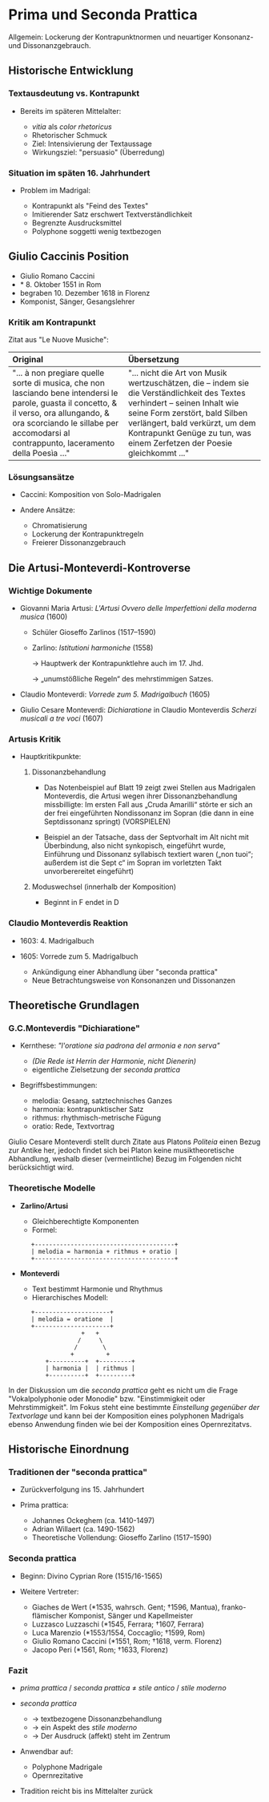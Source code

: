 <!--
author: Dennis Ried
email: dennis.ried@musikwiss.uni-halle.de
version: 1.0.0
language: de
narrator: Deutsch Female
import: ../config.md
tags: kompositionsweise
-->

# Prima und Seconda Prattica

Allgemein: Lockerung der Kontrapunktnormen und neuartiger Konsonanz- und Dissonanzgebrauch. 


## Historische Entwicklung

### Textausdeutung vs. Kontrapunkt
* Bereits im späteren Mittelalter:

  * *vitia* als *color rhetoricus*
  * Rhetorischer Schmuck
  * Ziel: Intensivierung der Textaussage
  * Wirkungsziel: "persuasio" (Überredung)

### Situation im späten 16. Jahrhundert
* Problem im Madrigal:

  * Kontrapunkt als "Feind des Textes"
  * Imitierender Satz erschwert Textverständlichkeit
  * Begrenzte Ausdrucksmittel
  * Polyphone soggetti wenig textbezogen

## Giulio Caccinis Position
* Giulio Romano Caccini
* \* 8. Oktober 1551 in Rom
* begraben 10. Dezember 1618 in Florenz
* Komponist, Sänger, Gesangslehrer

### Kritik am Kontrapunkt

Zitat aus "Le Nuove Musiche":

| Original | Übersetzung |
| :------- | :---------- |
| "... à non pregiare quelle sorte di musica, che non lasciando bene intendersi le parole, guasta il concetto, & il verso, ora allungando, & ora scorciando le sillabe per accomodarsi al contrappunto, laceramento della Poesìa …" | "... nicht die Art von Musik wertzuschätzen, die – indem sie die Verständlichkeit des Textes verhindert – seinen Inhalt wie seine Form zerstört, bald Silben verlängert, bald verkürzt, um dem Kontrapunkt Genüge zu tun, was einem Zerfetzen der Poesie gleichkommt ..." |


### Lösungsansätze
* Caccini: Komposition von Solo-Madrigalen
* Andere Ansätze:

  * Chromatisierung
  * Lockerung der Kontrapunktregeln
  * Freierer Dissonanzgebrauch

## Die Artusi-Monteverdi-Kontroverse

### Wichtige Dokumente
* Giovanni Maria Artusi: _L'Artusi Ovvero delle Imperfettioni della moderna musica_ (1600)
  
  * Schüler Gioseffo Zarlinos (1517–1590)
  * Zarlino:  *Istitutioni harmoniche* (1558)
    
    -> Hauptwerk der Kontrapunktlehre auch im 17. Jhd.
    
    -> „unumstößliche Regeln“ des mehrstimmigen Satzes.

* Claudio Monteverdi: _Vorrede zum 5. Madrigalbuch_ (1605)
* Giulio Cesare Monteverdi: _Dichiaratione_ in Claudio Monteverdis _Scherzi musicali a tre voci_ (1607)

### Artusis Kritik

* Hauptkritikpunkte:

  1. Dissonanzbehandlung
     
     - Das Notenbeispiel auf Blatt 19 zeigt zwei Stellen aus Madrigalen Monteverdis, die Artusi wegen ihrer Dissonanzbehandlung missbilligte: Im ersten Fall aus „Cruda Amarilli“ störte er sich an der frei eingeführten Nondissonanz im Sopran (die dann in eine Septdissonanz springt) (VORSPIELEN)

     - Beispiel an der Tatsache, dass der Septvorhalt im Alt nicht mit Überbindung, also nicht synkopisch, eingeführt wurde, Einführung und Dissonanz syllabisch textiert waren („non tuoi“; außerdem ist die Sept c“ im Sopran im vorletzten Takt unvorberereitet eingeführt)

  2. Moduswechsel (innerhalb der Komposition)
     
     - Beginnt in F endet in D

### Claudio Monteverdis Reaktion
* 1603: 4. Madrigalbuch
* 1605: Vorrede zum 5. Madrigalbuch

  * Ankündigung einer Abhandlung über "seconda prattica"
  * Neue Betrachtungsweise von Konsonanzen und Dissonanzen

## Theoretische Grundlagen

### G.C.Monteverdis "Dichiaratione"
* Kernthese: *"l'oratione sia padrona del armonia e non serva"*

  * *(Die Rede ist Herrin der Harmonie, nicht Dienerin)*
  * eigentliche Zielsetzung der *seconda prattica*

* Begriffsbestimmungen:

  * melodia: Gesang, satztechnisches Ganzes
  * harmonia: kontrapunktischer Satz
  * rithmus: rhythmisch-metrische Fügung
  * oratio: Rede, Textvortrag

Giulio Cesare Monteverdi stellt durch Zitate aus Platons *Politeia* einen Bezug zur Antike her, jedoch findet sich bei Platon keine musiktheoretische Abhandlung, weshalb dieser (vermeintliche) Bezug im Folgenden nicht berücksichtigt wird.

### Theoretische Modelle

* **Zarlino/Artusi**
  
  * Gleichberechtigte Komponenten
  * Formel:

  ``` ascii
     +---------------------------------------+
     | melodia = harmonia + rithmus + oratio |
     +---------------------------------------+
  ```

* **Monteverdi**
  
  * Text bestimmt Harmonie und Rhythmus
  * Hierarchisches Modell:
  
  ``` ascii
     +---------------------+
     | melodia = oratione  |
     +---------------------+
                   +   +
                  /     \
                 /       \
                +         +
         +----------+  +---------+
         | harmonia |  | rithmus |
         +----------+  +---------+
  ```

In der Diskussion um die *seconda prattica* geht es nicht um die Frage "Vokalpolyphonie oder Monodie" bzw. "Einstimmigkeit oder Mehrstimmigkeit". Im Fokus steht eine bestimmte *Einstellung gegenüber der Textvorlage* und kann bei der Komposition eines polyphonen Madrigals ebenso Anwendung finden wie bei der Komposition eines Opernrezitatvs.

## Historische Einordnung

### Traditionen der "seconda prattica"
* Zurückverfolgung ins 15. Jahrhundert
* Prima prattica:

  * Johannes Ockeghem (ca. 1410-1497)
  * Adrian Willaert (ca. 1490-1562)
  * Theoretische Vollendung: Gioseffo Zarlino (1517–1590)

### Seconda prattica
* Beginn: Divino Cyprian Rore (1515/16-1565)
* Weitere Vertreter:

  * Giaches de Wert (\*1535, wahrsch. Gent; †1596, Mantua), franko-flämischer Komponist, Sänger und Kapellmeister
  * Luzzasco Luzzaschi (\*1545, Ferrara; †1607, Ferrara)
  * Luca Marenzio (\*1553/1554, Coccaglio; †1599, Rom)
  * Giulio Romano Caccini (\*1551, Rom; †1618, verm. Florenz)
  * Jacopo Peri (\*1561, Rom; †1633, Florenz)

### Fazit
* *prima prattica* / *seconda prattica* ≠ *stile antico* / *stile moderno*
* *seconda prattica*
  
  * -> textbezogene Dissonanzbehandlung
  * -> ein Aspekt des *stile moderno*
  * -> Der Ausdruck (affekt) steht im Zentrum

* Anwendbar auf:

  * Polyphone Madrigale
  * Opernrezitative

* Tradition reicht bis ins Mittelalter zurück
